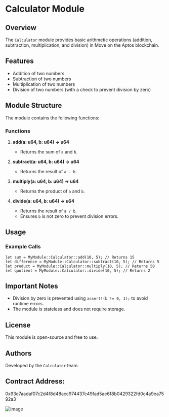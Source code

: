 # Calculator Module

## Overview
The `Calculator` module provides basic arithmetic operations (addition, subtraction, multiplication, and division) in Move on the Aptos blockchain.

## Features
- Addition of two numbers
- Subtraction of two numbers
- Multiplication of two numbers
- Division of two numbers (with a check to prevent division by zero)

## Module Structure
The module contains the following functions:

### Functions
1. **add(a: u64, b: u64) -> u64**
   - Returns the sum of `a` and `b`.

2. **subtract(a: u64, b: u64) -> u64**
   - Returns the result of `a - b`.

3. **multiply(a: u64, b: u64) -> u64**
   - Returns the product of `a` and `b`.

4. **divide(a: u64, b: u64) -> u64**
   - Returns the result of `a / b`.
   - Ensures `b` is not zero to prevent division errors.

## Usage
### Example Calls
```move
let sum = MyModule::Calculator::add(10, 5); // Returns 15
let difference = MyModule::Calculator::subtract(10, 5); // Returns 5
let product = MyModule::Calculator::multiply(10, 5); // Returns 50
let quotient = MyModule::Calculator::divide(10, 5); // Returns 2
```

## Important Notes
- Division by zero is prevented using `assert!(b != 0, 1);` to avoid runtime errors.
- The module is stateless and does not require storage.

## License
This module is open-source and free to use.

## Authors
Developed by the `Calculator` team.

## Contract Address:
0x93e7aadaf07c2d4f8d48acc974437c49fad5ae6f8b0429322fd0c4a9ea7592a3

![image](https://github.com/user-attachments/assets/424ec71e-24a9-44b1-9a5b-f2598cbe1c3a)
